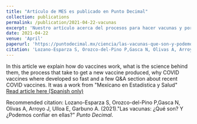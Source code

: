 ```yaml
---
title: "Artículo de MES es publicado en Punto Decimal"
collection: publications
permalink: /publication/2021-04-22-vacunas
excerpt: 'Nuestro artículo acerca del procesos para hacer vacunas y porque la de COVID fue tan acelerado fue publicado hoy en Punto Decimal'
date: 2021-04-22
venue: 'April'
paperurl: 'https://puntodecimal.mx/ciencia/las-vacunas-que-son-y-podemos-confiar-en-ellas'
citation: 'Lozano-Esparza S, Orozco-del-Pino P,Gasca N, Olivas A, Arroyo J, Ulloa E, Garbuno A. (2021). &quot;Las vacunas: ¿Qué son? Y ¿Podemos confiar en ellas?&quot; <i>Punto Decimal</i>.'
---
```

In this article we explain how do vaccines work, what is the science behind them, the process that take to get a new vaccine produced, why COVID vaccines where developed so fast and a few Q&A section about recent COVID vaccines.
It was a work from "Mexicano en Estadística y Salud"
[Read article here (Spanish only)](https://puntodecimal.mx/ciencia/las-vacunas-que-son-y-podemos-confiar-en-ellas)

Recommended citation: Lozano-Esparza S, Orozco-del-Pino P,Gasca N, Olivas A, Arroyo J, Ulloa E, Garbuno A. (2021)."Las vacunas: ¿Qué son? Y ¿Podemos confiar en ellas?" <i>Punto Decimal</i>.
